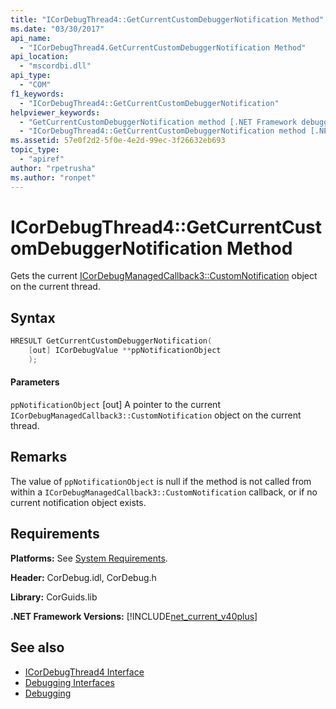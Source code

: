 ```yaml
---
title: "ICorDebugThread4::GetCurrentCustomDebuggerNotification Method"
ms.date: "03/30/2017"
api_name:
  - "ICorDebugThread4.GetCurrentCustomDebuggerNotification Method"
api_location:
  - "mscordbi.dll"
api_type:
  - "COM"
f1_keywords:
  - "ICorDebugThread4::GetCurrentCustomDebuggerNotification"
helpviewer_keywords:
  - "GetCurrentCustomDebuggerNotification method [.NET Framework debugging]"
  - "ICorDebugThread4::GetCurrentCustomDebuggerNotification method [.NET Framework debugging]"
ms.assetid: 57e0f2d2-5f0e-4e2d-99ec-3f26632eb693
topic_type:
  - "apiref"
author: "rpetrusha"
ms.author: "ronpet"
---
```


# ICorDebugThread4::GetCurrentCustomDebuggerNotification Method

Gets the current [ICorDebugManagedCallback3::CustomNotification](../../../../docs/framework/unmanaged-api/debugging/icordebugmanagedcallback3-customnotification-method.md) object on the current thread.

## Syntax

```cpp
HRESULT GetCurrentCustomDebuggerNotification(
    [out] ICorDebugValue **ppNotificationObject
    );
```

#### Parameters

`ppNotificationObject`
[out] A pointer to the current `ICorDebugManagedCallback3::CustomNotification` object on the current thread.

## Remarks

The value of `ppNotificationObject` is null if the method is not called from within a `ICorDebugManagedCallback3::CustomNotification` callback, or if no current notification object exists.

## Requirements

**Platforms:** See [System Requirements](../../../../docs/framework/get-started/system-requirements.md).

**Header:** CorDebug.idl, CorDebug.h

**Library:** CorGuids.lib

**.NET Framework Versions:** [!INCLUDE[net_current_v40plus](../../../../includes/net-current-v40plus-md.md)]

## See also
- [ICorDebugThread4 Interface](../../../../docs/framework/unmanaged-api/debugging/icordebugthread4-interface.md)
- [Debugging Interfaces](../../../../docs/framework/unmanaged-api/debugging/debugging-interfaces.md)
- [Debugging](../../../../docs/framework/unmanaged-api/debugging/index.md)
